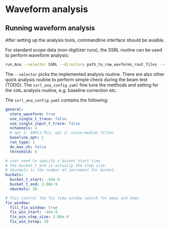 
# Waveform analysis

## Running waveform analysis

After setting up the analysis tools, commandline interface should be
avaible.

For standard scope data (non-digitizer runs), the SSRL routine can be
used to perform waveform analysis:

``` bash
run_Ana --selector SSRL --directory path_to_raw_wavforms_root_files --config ssrl_ana_config.yaml
```

The `--selector` picks the implemented analysis routine. There are also
other quick analysis routine to perform simple check during the beam
test (TODO). The `ssrl_ana_config.yaml` fine tune the metthods and
setting for the `SSRL` analysis routine, e.g. baseline correction etc.

The `ssrl_ana_config.yaml` contains the following:

``` yaml
general:
  store_waveform: true
  use_single_t_trace: false
  use_single_input_t_trace: false
  nchannels: 4
  # opt 1: ARPLS PLS, opt 2: noise-median filter
  baseline_opt: 1 
  run_type: 1
  do_max_ch: false
  threshold: 0

# user need to specify a bucket start time
# the bucket_t_end is actually the step size.
# nbuckets is the number of increment for bucket.
buckets:
  bucket_t_start: -44e-9
  bucket_t_end: 2.08e-9
  nbuckets: 28

# this control the fix time window search for pmax and tmax
fix_window:
  fill_fix_window: true
  fix_win_start: -44e-9
  fix_win_step_size: 2.08e-9
  fix_win_nstep: 28
```
